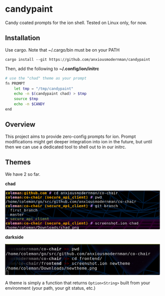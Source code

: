 # candypaint

Candy coated prompts for the ion shell. Tested on Linux only, for now.

## Installation

Use cargo. Note that ~/.cargo/bin must be on your PATH

```
cargo install --git https://github.com/anxiousmodernman/candypaint
```

Then, add the following to **~/.config/ion/initrc**

```sh
# use the "chad" theme as your prompt
fn PROMPT
    let tmp = "/tmp/candypaint"
    echo -n $(candypaint chad) > $tmp
    source $tmp
    echo -n $CANDY
end
```

## Overview

This project aims to provide zero-config prompts for ion. Prompt modifications
might get deeper integration into ion in the future, but until then we can use
a dedicated tool to shell out to in our initrc.

## Themes

We have 2 so far.

**chad**

![chad](assets/chad.png)


**darkside**

![darkside](assets/darkside.png)


A theme is simply a function that returns `Option<String>` built from your 
environment (your path, your git status, etc.)

